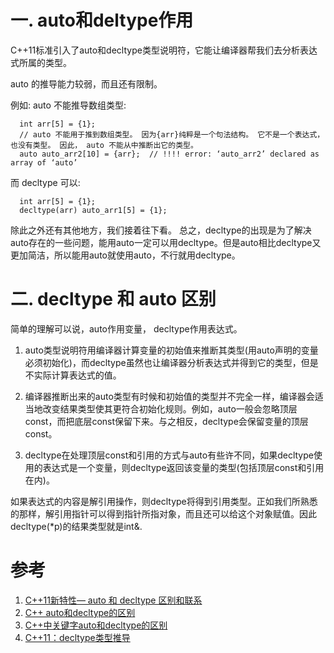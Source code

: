 # 一. auto和deltype作用
C++11标准引入了auto和decltype类型说明符，它能让编译器帮我们去分析表达式所属的类型。

auto 的推导能力较弱，而且还有限制。

例如: auto 不能推导数组类型:
```
  int arr[5] = {1};
  // auto 不能用于推到数组类型。 因为{arr}纯粹是一个句法结构。 它不是一个表达式，也没有类型。 因此， auto 不能从中推断出它的类型。
  auto auto_arr2[10] = {arr};  // !!!! error: ‘auto_arr2’ declared as array of ‘auto’

```

而 decltype 可以:
```
  int arr[5] = {1};
  decltype(arr) auto_arr1[5] = {1};
```

除此之外还有其他地方，我们接着往下看。 总之，decltype的出现是为了解决auto存在的一些问题，能用auto一定可以用decltype。但是auto相比decltype又更加简洁，所以能用auto就使用auto，不行就用decltype。

# 二. decltype 和 auto 区别
简单的理解可以说，auto作用变量， decltype作用表达式。

1. auto类型说明符用编译器计算变量的初始值来推断其类型(用auto声明的变量必须初始化)，而decltype虽然也让编译器分析表达式并得到它的类型，但是不实际计算表达式的值。

2. 编译器推断出来的auto类型有时候和初始值的类型并不完全一样，编译器会适当地改变结果类型使其更符合初始化规则。例如，auto一般会忽略顶层const，而把底层const保留下来。与之相反，decltype会保留变量的顶层const。

3. decltype在处理顶层const和引用的方式与auto有些许不同，如果decltype使用的表达式是一个变量，则decltype返回该变量的类型(包括顶层const和引用在内)。

如果表达式的内容是解引用操作，则decltype将得到引用类型。正如我们所熟悉的那样，解引用指针可以得到指针所指对象，而且还可以给这个对象赋值。因此decltype(*p)的结果类型就是int&.



# 参考
1. [C++11新特性— auto 和 decltype 区别和联系](https://blog.csdn.net/y1196645376/article/details/51441503)
2. [C++ auto和decltype的区别](http://c.biancheng.net/view/7158.html)
3. [C++中关键字auto和decltype的区别](https://blog.csdn.net/yishizuofei/article/details/78942425)
4. [C++11：decltype类型推导](https://hijk.tech/cpp/cpp11/decltype/)